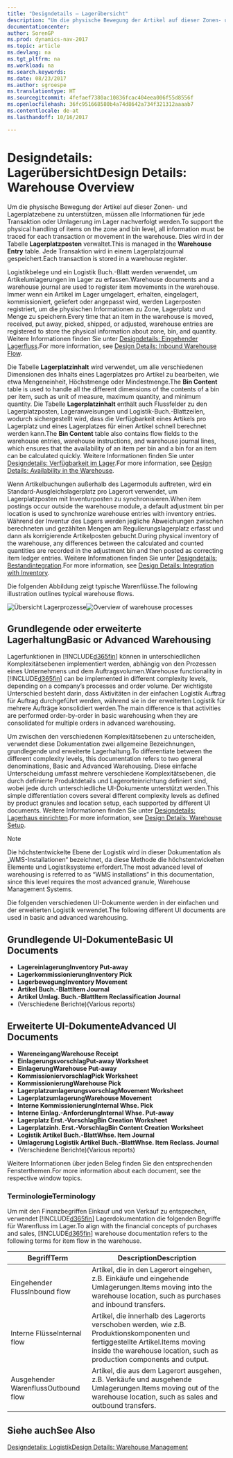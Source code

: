 ```yaml
---
title: "Designdetails – Lagerübersicht"
description: "Um die physische Bewegung der Artikel auf dieser Zonen- und Lagerplatzebene zu unterstützen, müssen alle Informationen für jede Transaktion oder Umlagerung im Lager nachverfolgt werden. Dies wird in der Tabelle **Lagerplatzposten** verwaltet. Jede Transaktion wird in einem Lagerplatzjournal gespeichert."
documentationcenter: 
author: SorenGP
ms.prod: dynamics-nav-2017
ms.topic: article
ms.devlang: na
ms.tgt_pltfrm: na
ms.workload: na
ms.search.keywords: 
ms.date: 08/23/2017
ms.author: sgroespe
ms.translationtype: HT
ms.sourcegitcommit: 4fefaef7380ac10836fcac404eea006f55d8556f
ms.openlocfilehash: 36fc951668580b4a74d8642a734f321312aaaab7
ms.contentlocale: de-at
ms.lasthandoff: 10/16/2017

---
```

# <a name="design-details-warehouse-overview"></a><span data-ttu-id="d46bd-105">Designdetails: Lagerübersicht</span><span class="sxs-lookup"><span data-stu-id="d46bd-105">Design Details: Warehouse Overview</span></span>
<span data-ttu-id="d46bd-106">Um die physische Bewegung der Artikel auf dieser Zonen- und Lagerplatzebene zu unterstützen, müssen alle Informationen für jede Transaktion oder Umlagerung im Lager nachverfolgt werden.</span><span class="sxs-lookup"><span data-stu-id="d46bd-106">To support the physical handling of items on the zone and bin level, all information must be traced for each transaction or movement in the warehouse.</span></span> <span data-ttu-id="d46bd-107">Dies wird in der Tabelle **Lagerplatzposten** verwaltet.</span><span class="sxs-lookup"><span data-stu-id="d46bd-107">This is managed in the **Warehouse Entry** table.</span></span> <span data-ttu-id="d46bd-108">Jede Transaktion wird in einem Lagerplatzjournal gespeichert.</span><span class="sxs-lookup"><span data-stu-id="d46bd-108">Each transaction is stored in a warehouse register.</span></span>  

<span data-ttu-id="d46bd-109">Logistikbelege und ein Logistik Buch.-Blatt werden verwendet, um Artikelumlagerungen im Lager zu erfassen.</span><span class="sxs-lookup"><span data-stu-id="d46bd-109">Warehouse documents and a warehouse journal are used to register item movements in the warehouse.</span></span> <span data-ttu-id="d46bd-110">Immer wenn ein Artikel im Lager umgelagert, erhalten, eingelagert, kommissioniert, geliefert oder angepasst wird, werden Lagerposten registriert, um die physischen Informationen zu Zone, Lagerplatz und Menge zu speichern.</span><span class="sxs-lookup"><span data-stu-id="d46bd-110">Every time that an item in the warehouse is moved, received, put away, picked, shipped, or adjusted, warehouse entries are registered to store the physical information about zone, bin, and quantity.</span></span> <span data-ttu-id="d46bd-111">Weitere Informationen finden Sie unter [Designdetails: Eingehender Lagerfluss](design-details-outbound-warehouse-flow.md).</span><span class="sxs-lookup"><span data-stu-id="d46bd-111">For more information, see [Design Details: Inbound Warehouse Flow](design-details-outbound-warehouse-flow.md).</span></span>  

<span data-ttu-id="d46bd-112">Die Tabelle **Lagerplatzinhalt** wird verwendet, um alle verschiedenen Dimensionen des Inhalts eines Lagerplatzes pro Artikel zu bearbeiten, wie etwa Mengeneinheit, Höchstmenge oder Mindestmenge.</span><span class="sxs-lookup"><span data-stu-id="d46bd-112">The **Bin Content** table is used to handle all the different dimensions of the contents of a bin per item, such as unit of measure, maximum quantity, and minimum quantity.</span></span> <span data-ttu-id="d46bd-113">Die Tabelle **Lagerplatzinhalt** enthält auch Flussfelder zu den Lagerplatzposten, Lageranweisungen und Logistik-Buch.-Blattzeilen, wodurch sichergestellt wird, dass die Verfügbarkeit eines Artikels pro Lagerplatz und eines Lagerplatzes für einen Artikel schnell berechnet werden kann.</span><span class="sxs-lookup"><span data-stu-id="d46bd-113">The **Bin Content** table also contains flow fields to the warehouse entries, warehouse instructions, and warehouse journal lines, which ensures that the availability of an item per bin and a bin for an item can be calculated quickly.</span></span> <span data-ttu-id="d46bd-114">Weitere Informationen finden Sie unter [Designdetails: Verfügbarkeit im Lager](design-details-availability-in-the-warehouse.md).</span><span class="sxs-lookup"><span data-stu-id="d46bd-114">For more information, see [Design Details: Availability in the Warehouse](design-details-availability-in-the-warehouse.md).</span></span>  

<span data-ttu-id="d46bd-115">Wenn Artikelbuchungen außerhalb des Lagermoduls auftreten, wird ein Standard-Ausgleichslagerplatz pro Lagerort verwendet, um Lagerplatzposten mit Inventurposten zu synchronisieren.</span><span class="sxs-lookup"><span data-stu-id="d46bd-115">When item postings occur outside the warehouse module, a default adjustment bin per location is used to synchronize warehouse entries with inventory entries.</span></span> <span data-ttu-id="d46bd-116">Während der Inventur des Lagers werden jegliche Abweichungen zwischen berechneten und gezählten Mengen am Regulierungslagerplatz erfasst und dann als korrigierende Artikelposten gebucht.</span><span class="sxs-lookup"><span data-stu-id="d46bd-116">During physical inventory of the warehouse, any differences between the calculated and counted quantities are recorded in the adjustment bin and then posted as correcting item ledger entries.</span></span> <span data-ttu-id="d46bd-117">Weitere Informationen finden Sie unter [Designdetails: Bestandintegration](design-details-integration-with-inventory.md).</span><span class="sxs-lookup"><span data-stu-id="d46bd-117">For more information, see [Design Details: Integration with Inventory](design-details-integration-with-inventory.md).</span></span>  

<span data-ttu-id="d46bd-118">Die folgenden Abbildung zeigt typische Warenflüsse.</span><span class="sxs-lookup"><span data-stu-id="d46bd-118">The following illustration outlines typical warehouse flows.</span></span>  

<span data-ttu-id="d46bd-119">![Übersicht Lagerprozesse](media/design_details_warehouse_management_overview.png "design_details_warehouse_management_overview")</span><span class="sxs-lookup"><span data-stu-id="d46bd-119">![Overview of warehouse processes](media/design_details_warehouse_management_overview.png "design_details_warehouse_management_overview")</span></span>  

## <a name="basic-or-advanced-warehousing"></a><span data-ttu-id="d46bd-120">Grundlegende oder erweiterte Lagerhaltung</span><span class="sxs-lookup"><span data-stu-id="d46bd-120">Basic or Advanced Warehousing</span></span>  
<span data-ttu-id="d46bd-121">Lagerfunktionen in [!INCLUDE[d365fin](includes/d365fin_md.md)] können in unterschiedlichen Komplexitätsebenen implementiert werden, abhängig von den Prozessen eines Unternehmens und dem Auftragsvolumen.</span><span class="sxs-lookup"><span data-stu-id="d46bd-121">Warehouse functionality in [!INCLUDE[d365fin](includes/d365fin_md.md)] can be implemented in different complexity levels, depending on a company’s processes and order volume.</span></span> <span data-ttu-id="d46bd-122">Der wichtigste Unterschied besteht darin, dass Aktivitäten in der einfachen Logistik Auftrag für Auftrag durchgeführt werden, während sie in der erweiterten Logistik für mehrere Aufträge konsolidiert werden.</span><span class="sxs-lookup"><span data-stu-id="d46bd-122">The main difference is that activities are performed order-by-order in basic warehousing when they are consolidated for multiple orders in advanced warehousing.</span></span>  

 <span data-ttu-id="d46bd-123">Um zwischen den verschiedenen Komplexitätsebenen zu unterscheiden, verwendet diese Dokumentation zwei allgemeine Bezeichnungen, grundlegende und erweiterte Lagerhaltung.</span><span class="sxs-lookup"><span data-stu-id="d46bd-123">To differentiate between the different complexity levels, this documentation refers to two general denominations, Basic and Advanced Warehousing.</span></span> <span data-ttu-id="d46bd-124">Diese einfache Unterscheidung umfasst mehrere verschiedene Komplexitätsebenen, die durch definierte Produktdetails und Lagerorteinrichtung definiert sind, wobei jede durch unterschiedliche UI-Dokumente unterstützt werden.</span><span class="sxs-lookup"><span data-stu-id="d46bd-124">This simple differentiation covers several different complexity levels as defined by product granules and location setup, each supported by different UI documents.</span></span> <span data-ttu-id="d46bd-125">Weitere Informationen finden Sie unter [Designdetails: Lagerhaus einrichten](design-details-warehouse-setup.md).</span><span class="sxs-lookup"><span data-stu-id="d46bd-125">For more information, see [Design Details: Warehouse Setup](design-details-warehouse-setup.md).</span></span>  

> [!NOTE]  
>  <span data-ttu-id="d46bd-126">Die höchstentwickelte Ebene der Logistik wird in dieser Dokumentation als „WMS-Installationen“ bezeichnet, da diese Methode die höchstentwickelten Elemente und Logistiksysteme erfordert.</span><span class="sxs-lookup"><span data-stu-id="d46bd-126">The most advanced level of warehousing is referred to as “WMS installations” in this documentation, since this level requires the most advanced granule, Warehouse Management Systems.</span></span>  

 <span data-ttu-id="d46bd-127">Die folgenden verschiedenen UI-Dokumente werden in der einfachen und der erweiterten Logistik verwendet.</span><span class="sxs-lookup"><span data-stu-id="d46bd-127">The following different UI documents are used in basic and advanced warehousing.</span></span>  

## <a name="basic-ui-documents"></a><span data-ttu-id="d46bd-128">Grundlegende UI-Dokumente</span><span class="sxs-lookup"><span data-stu-id="d46bd-128">Basic UI Documents</span></span>  

-   <span data-ttu-id="d46bd-129">**Lagereinlagerung**</span><span class="sxs-lookup"><span data-stu-id="d46bd-129">**Inventory Put-away**</span></span>  
-   <span data-ttu-id="d46bd-130">**Lagerkommissionierung**</span><span class="sxs-lookup"><span data-stu-id="d46bd-130">**Inventory Pick**</span></span>  
-   <span data-ttu-id="d46bd-131">**Lagerbewegung**</span><span class="sxs-lookup"><span data-stu-id="d46bd-131">**Inventory Movement**</span></span>  
-   <span data-ttu-id="d46bd-132">**Artikel Buch.-Blatt**</span><span class="sxs-lookup"><span data-stu-id="d46bd-132">**Item Journal**</span></span>  
-   <span data-ttu-id="d46bd-133">**Artikel Umlag. Buch.-Blatt**</span><span class="sxs-lookup"><span data-stu-id="d46bd-133">**Item Reclassification Journal**</span></span>  
-   <span data-ttu-id="d46bd-134">(Verschiedene Berichte)</span><span class="sxs-lookup"><span data-stu-id="d46bd-134">(Various reports)</span></span>  

## <a name="advanced-ui-documents"></a><span data-ttu-id="d46bd-135">Erweiterte UI-Dokumente</span><span class="sxs-lookup"><span data-stu-id="d46bd-135">Advanced UI Documents</span></span>  

-   <span data-ttu-id="d46bd-136">**Wareneingang**</span><span class="sxs-lookup"><span data-stu-id="d46bd-136">**Warehouse Receipt**</span></span>  
-   <span data-ttu-id="d46bd-137">**Einlagerungsvorschlag**</span><span class="sxs-lookup"><span data-stu-id="d46bd-137">**Put-away Worksheet**</span></span>  
-   <span data-ttu-id="d46bd-138">**Einlagerung**</span><span class="sxs-lookup"><span data-stu-id="d46bd-138">**Warehouse Put-away**</span></span>  
-   <span data-ttu-id="d46bd-139">**Kommissioniervorschlag**</span><span class="sxs-lookup"><span data-stu-id="d46bd-139">**Pick Worksheet**</span></span>  
-   <span data-ttu-id="d46bd-140">**Kommissionierung**</span><span class="sxs-lookup"><span data-stu-id="d46bd-140">**Warehouse Pick**</span></span>  
-   <span data-ttu-id="d46bd-141">**Lagerplatzumlagerungsvorschlag**</span><span class="sxs-lookup"><span data-stu-id="d46bd-141">**Movement Worksheet**</span></span>  
-   <span data-ttu-id="d46bd-142">**Lagerplatzumlagerung**</span><span class="sxs-lookup"><span data-stu-id="d46bd-142">**Warehouse Movement**</span></span>  
-   <span data-ttu-id="d46bd-143">**Interne Kommissionierung**</span><span class="sxs-lookup"><span data-stu-id="d46bd-143">**Internal Whse. Pick**</span></span>  
-   <span data-ttu-id="d46bd-144">**Interne Einlag.-Anforderung**</span><span class="sxs-lookup"><span data-stu-id="d46bd-144">**Internal Whse. Put-away**</span></span>  
-   <span data-ttu-id="d46bd-145">**Lagerplatz Erst.-Vorschlag**</span><span class="sxs-lookup"><span data-stu-id="d46bd-145">**Bin Creation Worksheet**</span></span>  
-   <span data-ttu-id="d46bd-146">**Lagerplatzinh. Erst.-Vorschlag**</span><span class="sxs-lookup"><span data-stu-id="d46bd-146">**Bin Content Creation Worksheet**</span></span>  
-   <span data-ttu-id="d46bd-147">**Logistik Artikel Buch.-Blatt**</span><span class="sxs-lookup"><span data-stu-id="d46bd-147">**Whse. Item Journal**</span></span>  
-   <span data-ttu-id="d46bd-148">**Umlagerung Logistik Artikel Buch.-Blatt**</span><span class="sxs-lookup"><span data-stu-id="d46bd-148">**Whse. Item Reclass. Journal**</span></span>  
-   <span data-ttu-id="d46bd-149">(Verschiedene Berichte)</span><span class="sxs-lookup"><span data-stu-id="d46bd-149">(Various reports)</span></span>  

<span data-ttu-id="d46bd-150">Weitere Informationen über jeden Beleg finden Sie den entsprechenden Fensterthemen.</span><span class="sxs-lookup"><span data-stu-id="d46bd-150">For more information about each document, see the respective window topics.</span></span>  

### <a name="terminology"></a><span data-ttu-id="d46bd-151">Terminologie</span><span class="sxs-lookup"><span data-stu-id="d46bd-151">Terminology</span></span>  
<span data-ttu-id="d46bd-152">Um mit den Finanzbegriffen Einkauf und von Verkauf zu entsprechen, verwendet [!INCLUDE[d365fin](includes/d365fin_md.md)] Lagerdokumentation die folgenden Begriffe für Warenfluss im Lager.</span><span class="sxs-lookup"><span data-stu-id="d46bd-152">To align with the financial concepts of purchases and sales, [!INCLUDE[d365fin](includes/d365fin_md.md)] warehouse documentation refers to the following terms for item flow in the warehouse.</span></span>  

|<span data-ttu-id="d46bd-153">Begriff</span><span class="sxs-lookup"><span data-stu-id="d46bd-153">Term</span></span>|<span data-ttu-id="d46bd-154">Description</span><span class="sxs-lookup"><span data-stu-id="d46bd-154">Description</span></span>|  
|----------|---------------------------------------|  
|<span data-ttu-id="d46bd-155">Eingehender Fluss</span><span class="sxs-lookup"><span data-stu-id="d46bd-155">Inbound flow</span></span>|<span data-ttu-id="d46bd-156">Artikel, die in den Lagerort eingehen, z.B. Einkäufe und eingehende Umlagerungen.</span><span class="sxs-lookup"><span data-stu-id="d46bd-156">Items moving into the warehouse location, such as purchases and inbound transfers.</span></span>|  
|<span data-ttu-id="d46bd-157">Interne Flüsse</span><span class="sxs-lookup"><span data-stu-id="d46bd-157">Internal flow</span></span>|<span data-ttu-id="d46bd-158">Artikel, die innerhalb des Lagerorts verschoben werden, wie z.B. Produktionskomponenten und fertiggestellte Artikel.</span><span class="sxs-lookup"><span data-stu-id="d46bd-158">Items moving inside the warehouse location, such as production components and output.</span></span>|  
|<span data-ttu-id="d46bd-159">Ausgehender Warenfluss</span><span class="sxs-lookup"><span data-stu-id="d46bd-159">Outbound flow</span></span>|<span data-ttu-id="d46bd-160">Artikel, die aus dem Lagerort ausgehen, z.B. Verkäufe und ausgehende Umlagerungen.</span><span class="sxs-lookup"><span data-stu-id="d46bd-160">Items moving out of the warehouse location, such as sales and outbound transfers.</span></span>|  

## <a name="see-also"></a><span data-ttu-id="d46bd-161">Siehe auch</span><span class="sxs-lookup"><span data-stu-id="d46bd-161">See Also</span></span>  
 [<span data-ttu-id="d46bd-162">Designdetails: Logistik</span><span class="sxs-lookup"><span data-stu-id="d46bd-162">Design Details: Warehouse Management</span></span>](design-details-warehouse-management.md)

